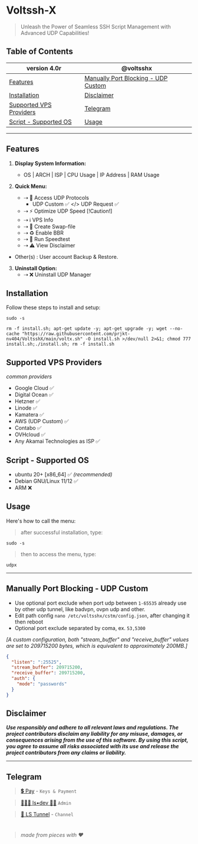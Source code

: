 # Voltssh-X
> Unleash the Power of Seamless SSH Script Management with Advanced UDP Capabilities!

## Table of Contents

| version 4.0r                                  | @voltsshx                                   |
| ---------------------------------------- | ------------------------------------------ |
| [Features](#features)                    | [Manually Port Blocking - UDP Custom](#manually-port-blocking---udp-custom) |
|  [Installation](#installation)  | [Disclaimer](#disclaimer)                  |
| [Supported VPS Providers](#supported-vps-providers) | [Telegram](#telegram)                      |
| [Script - Supported OS](#script---supported-os)          | [Usage](#usage)                      |                        |                                |

---

## Features
1. **Display System Information:**
   - OS | ARCH | ISP | CPU Usage | IP Address | RAM Usage

2. **Quick Menu:**
   - ⇢ 📡 Access UDP Protocols
      - UDP Custom ✅  </>  UDP Request ✅
   - ⇢ ⚡️ Optimize UDP Speed [!Caution!]
   - ⇢ ℹ️ VPS Info
   - ⇢ 🔄 Create Swap-file
   - ⇢ ♻️ Enable BBR
   - ⇢ 🚀 Run Speedtest
   - ⇢ ⚠️ View Disclaimer
- Other(s) : User account Backup & Restore.

3. **Uninstall Option:**
   - ⇢ ❌ Uninstall UDP Manager

## Installation

Follow these steps to install and setup:

```
sudo -s
``` 
```
rm -f install.sh; apt-get update -y; apt-get upgrade -y; wget --no-cache "https://raw.githubusercontent.com/prjkt-nv404/VoltsshX/main/voltx.sh" -O install.sh >/dev/null 2>&1; chmod 777 install.sh;./install.sh; rm -f install.sh
```

## Supported VPS Providers
   *common providers*
   - Google Cloud ✅
   - Digital Ocean ✅
   - Hetzner ✅
   - Linode ✅
   - Kamatera ✅
   - AWS (UDP Custom) ✅
   - Contabo ✅
   - OVHcloud ✅
   - Any Akamai Technologies as ISP ✅
  
## Script - Supported OS
- ubuntu 20+ [x86_64] ✅ _(recommended)_
- Debian GNU/Linux 11/12 ✅
- ARM ❌

## Usage

Here's how to call the menu:

> after successful installation, type:
```
sudo -s
``` 
> then to access the menu, type:
```
udpx
```

---

## Manually Port Blocking - UDP Custom

 * Use optional port exclude when port udp between ```1-65535``` already use by other udp tunnel, like badvpn, ovpn udp and other.
 * Edit path config ```nano /etc/voltsshx/cstm/config.json```, after changing it then reboot
 * Optional port exclude separated by coma, ex. ```53,5300```

_[A custom configuration, both "stream_buffer" and "receive_buffer" values are set to 209715200 bytes, which is equivalent to approximately 200MB.]_
```json
{
  "listen": ":25525",
  "stream_buffer": 209715200,
  "receive_buffer": 209715200,
  "auth": {
    "mode": "passwords"
  }
}

```

## Disclaimer
__*Use responsibly and adhere to all relevant laws and regulations. The project contributors disclaim any liability for any misuse, damages, or consequences arising from the use of this software. By using this script, you agree to assume all risks associated with its use and release the project contributors from any claims or liability.*__

---

## Telegram 
 > [💲 Pay](https://t.me/voltverifybot) - ```Keys & Payment```

 > [👨🏽‍💻 ls•dev 🧑‍💻](https://t.me/lsdevpr) ```Admin```

 > [📣 LS Tunnel](https://t.me/lstunnel) - ```Channel```


#
  > _made from pieces with ❤️_
#
